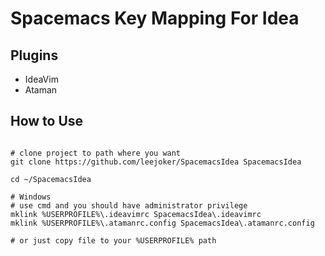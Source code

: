 # Spacemacs Key Mapping For Idea

## Plugins

- IdeaVim
- Ataman

## How to Use

```shell

# clone project to path where you want
git clone https://github.com/leejoker/SpacemacsIdea SpacemacsIdea

cd ~/SpacemacsIdea

# Windows
# use cmd and you should have administrator privilege
mklink %USERPROFILE%\.ideavimrc SpacemacsIdea\.ideavimrc
mklink %USERPROFILE%\.atamanrc.config SpacemacsIdea\.atamanrc.config

# or just copy file to your %USERPROFILE% path

```